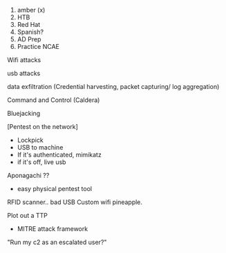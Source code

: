 1. amber  (x)
2. HTB
3. Red Hat
4. Spanish?
5. AD Prep
6.  Practice NCAE


Wifi attacks

usb attacks

data exfiltration (Credential harvesting, packet capturing/ log aggregation)

Command and Control (Caldera)

Bluejacking

[Pentest on the network]
- Lockpick
- USB to machine
- If it's authenticated, mimikatz
- if it's off, live usb

Aponagachi ??
- easy physical pentest tool

RFID scanner..
bad USB
Custom wifi pineapple. 

Plot out a TTP
- MITRE attack framework

"Run my c2 as an escalated user?"




